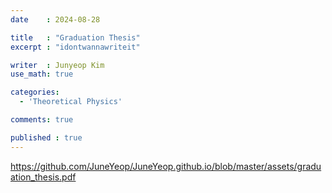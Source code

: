 ```yaml
---
date    : 2024-08-28

title   : "Graduation Thesis"
excerpt : "idontwannawriteit"

writer  : Junyeop Kim
use_math: true

categories:
  - 'Theoretical Physics'

comments: true

published : true
---
```


<https://github.com/JuneYeop/JuneYeop.github.io/blob/master/assets/graduation_thesis.pdf>
